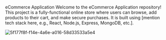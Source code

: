 eCommerce Application
Welcome to the eCommerce Application repository! This project is a fully-functional online store where users can browse, add products to their cart, and make secure purchases. It is built using [mention tech stack here, e.g., React, Node.js, Express, MongoDB, etc.].





![5f177f8f-f14e-4a6e-a016-58d33533a5e4](https://github.com/user-attachments/assets/078e8487-f47f-4f77-9972-feb9e35f9db8)

